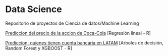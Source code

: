 # Data Science
Repositorio de proyectos de Ciencia de datos/Machine Learning


[Prediccion del precio de la accion de Coca-Cola](Coca-cola/)
[Regresión lineal - R]

[Prediccion: quienes tienen cuenta bancaria en LATAM](InclusionFinanciera/)
[Arboles de decisión, Random Forest y XGBOOST - R]
